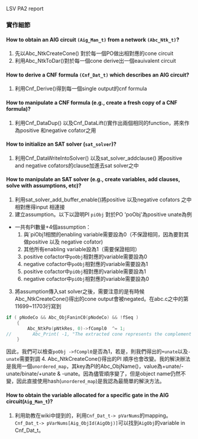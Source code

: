 LSV PA2 report

### 實作細節
#### How to obtain an AIG circuit `(Aig_Man_t)` from a network `(Abc_Ntk_t)`?
1. 先以Abc_NtkCreateCone() 對於每一個PO做出相對應的cone circuit
2. 利用Abc_NtkToDar()對於每一個cone derive出一個eauivalent circuit
#### How to derive a CNF formula `(Cnf_Dat_t)` which describes an AIG circuit?
1. 利用Cnf_Derive()得到每一個single output的cnf formula
#### How to manipulate a CNF formula (e.g., create a fresh copy of a CNF formula)?
1. 利用Cnf_DataDup() 以及Cnf_DataLift()實作出兩個相同的function，將來作為positive 和negative cofator之用
#### How to initialize an SAT solver (`sat_solver`)?
1. 利用Cnf_DataWriteIntoSolver() 以及sat_solver_addclause() 將positive and negative cofators的clause加進去sat solver之中
#### How to manipulate an SAT solver (e.g., create variables, add clauses, solve with assumptions, etc)?
1. 利用sat_solver_add_buffer_enable()將positive 以及negative cofators 之中相對應得input 相連接
2. 建立assumption。以下以證明PI `piObj` 對於PO 'poObj'為positive unate為例
- 一共有PI數量+4個assumption：
    1. 與`piObj1相關的enabling variable需要設為0（不保證相同，因為要對其做positive 以及 negative cofator)
    2. 其他所有enabling variable設為1（需要保證相同）
    3. positive cofactor中`poObj`相對應的variable需要設為0
    4. negative cofactor中`poObj`相對應的variable需要設為1
    5. positive cofactor中`piObj`相對應的variable需要設為1
    6. negative cofactor中`piObj`相對應的variable需要設為0
3. 將assumption傳入sat solver之後，需要注意的是有時候Abc_NtkCreateCone()得出的cone output會被negated。在abc.c之中的第11699~11703行寫到
```C
if ( pNodeCo && Abc_ObjFaninC0(pNodeCo) && !fSeq )
    {
        Abc_NtkPo(pNtkRes, 0)->fCompl0  ^= 1;
//        Abc_Print( -1, "The extracted cone represents the complement function of the CO.\n" );
    }
```
因此，我們可以檢查`poObj ->fCompl0`是否為1，若是，則我們得出的`+unate`以及`-unate`需要對調
4. Abc_NtkCreateCone()得出的PI 順序也會改變。我的解決辦法是我用一個`unordered_map`，其key為PI的Abc_ObjName()，value為+unate/-unate/binate/+unate & -unate。因為儘管順序變了，但是object name仍然不變，因此直接使用hash(`unordered_map`)是我認為最簡單的解決方法。
#### How to obtain the variable allocated for a specific gate in the AIG circuit(`Aig_Man_t`)? 
1. 利用助教在wiki中提到的，利用`Cnf_Dat_t-> pVarNums`的mapping。`Cnf_Dat_t-> pVarNums[Aig_ObjId(AigObj)]`可以找到`AigObj`的variable in Cnf_Dat_t。
